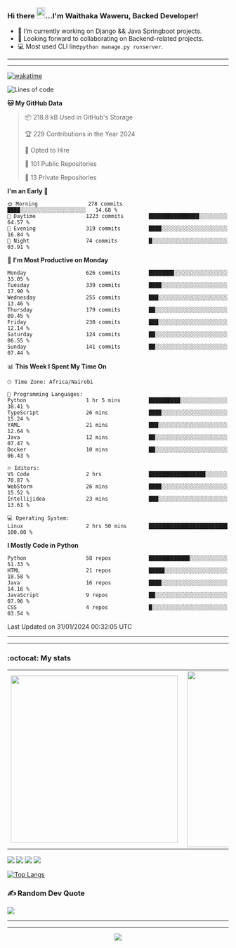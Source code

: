 ### Hi there <img src="https://user-images.githubusercontent.com/61727167/114547962-cecc6b80-9c67-11eb-9697-b1c5a8c8ff46.gif" height="25px" width="20px">...I'm Waithaka Waweru, Backed Developer!

- 🔭 I’m currently working on Django && Java Springboot projects.
- 👯 Looking forward to collaborating on Backend-related projects.
- :computer: Most used CLI line`python manage.py runserver`.
<!-- - ⚡ Fun fact: I play video games and I love watching Football *(Premier League)* && Formula 1 *(Redbull Racing)*.
 -->

<!--
- 🤔 I’m looking for help with Android Dev...
- 🌱 I’m currently learning [ReactJS](https://reactjs.org/).
-->

---
---
[![wakatime](https://wakatime.com/badge/user/bebc43a1-1078-45b8-b266-cd9a9119fb66.svg)](https://wakatime.com/@bebc43a1-1078-45b8-b266-cd9a9119fb66)
<!--START_SECTION:waka-->
![Lines of code](https://img.shields.io/badge/From%20Hello%20World%20I%27ve%20Written-1.7%20million%20lines%20of%20code-blue)

**🐱 My GitHub Data** 

> 📦 218.8 kB Used in GitHub's Storage 
 > 
> 🏆 229 Contributions in the Year 2024
 > 
> 💼 Opted to Hire
 > 
> 📜 101 Public Repositories 
 > 
> 🔑 13 Private Repositories 
 > 
**I'm an Early 🐤** 

```text
🌞 Morning                278 commits         ████░░░░░░░░░░░░░░░░░░░░░   14.68 % 
🌆 Daytime                1223 commits        ████████████████░░░░░░░░░   64.57 % 
🌃 Evening                319 commits         ████░░░░░░░░░░░░░░░░░░░░░   16.84 % 
🌙 Night                  74 commits          █░░░░░░░░░░░░░░░░░░░░░░░░   03.91 % 
```
📅 **I'm Most Productive on Monday** 

```text
Monday                   626 commits         ████████░░░░░░░░░░░░░░░░░   33.05 % 
Tuesday                  339 commits         ████░░░░░░░░░░░░░░░░░░░░░   17.90 % 
Wednesday                255 commits         ███░░░░░░░░░░░░░░░░░░░░░░   13.46 % 
Thursday                 179 commits         ██░░░░░░░░░░░░░░░░░░░░░░░   09.45 % 
Friday                   230 commits         ███░░░░░░░░░░░░░░░░░░░░░░   12.14 % 
Saturday                 124 commits         ██░░░░░░░░░░░░░░░░░░░░░░░   06.55 % 
Sunday                   141 commits         ██░░░░░░░░░░░░░░░░░░░░░░░   07.44 % 
```


📊 **This Week I Spent My Time On** 

```text
🕑︎ Time Zone: Africa/Nairobi

💬 Programming Languages: 
Python                   1 hr 5 mins         ██████████░░░░░░░░░░░░░░░   38.41 % 
TypeScript               26 mins             ████░░░░░░░░░░░░░░░░░░░░░   15.24 % 
YAML                     21 mins             ███░░░░░░░░░░░░░░░░░░░░░░   12.64 % 
Java                     12 mins             ██░░░░░░░░░░░░░░░░░░░░░░░   07.47 % 
Docker                   10 mins             ██░░░░░░░░░░░░░░░░░░░░░░░   06.43 % 

🔥 Editors: 
VS Code                  2 hrs               ██████████████████░░░░░░░   70.87 % 
WebStorm                 26 mins             ████░░░░░░░░░░░░░░░░░░░░░   15.52 % 
Intellijidea             23 mins             ███░░░░░░░░░░░░░░░░░░░░░░   13.61 % 

💻 Operating System: 
Linux                    2 hrs 50 mins       █████████████████████████   100.00 % 
```

**I Mostly Code in Python** 

```text
Python                   58 repos            █████████████░░░░░░░░░░░░   51.33 % 
HTML                     21 repos            █████░░░░░░░░░░░░░░░░░░░░   18.58 % 
Java                     16 repos            ████░░░░░░░░░░░░░░░░░░░░░   14.16 % 
JavaScript               9 repos             ██░░░░░░░░░░░░░░░░░░░░░░░   07.96 % 
CSS                      4 repos             █░░░░░░░░░░░░░░░░░░░░░░░░   03.54 % 
```




 Last Updated on 31/01/2024 00:32:05 UTC
<!--END_SECTION:waka-->


<!--
### Connect With Me:


<a href="https://twitter.com/itsweshy" target="_blank">
<img src=https://img.shields.io/badge/twitter-%2300acee.svg?&style=for-the-badge&logo=twitter&logoColor=white alt=twitter style="margin-bottom: 5px;" />
</a>
<a href="https://dev.to/itsweshy" target="_blank">
<img src=https://img.shields.io/badge/dev.to-%2308090A.svg?&style=for-the-badge&logo=dev.to&logoColor=white alt=devto style="margin-bottom: 5px;" />
</a>
<a href="https://linkedin.com/in/waithaka-waweru" target="_blank">
<img src=https://img.shields.io/badge/linkedin-%231E77B5.svg?&style=for-the-badge&logo=linkedin&logoColor=white alt=linkedin style="margin-bottom: 5px;" />
</a> 
-->

---
---

<!-- ## My Github Stats -->
<!-- <img src="https://github-readme-stats.vercel.app/api?username=weshy007&&show_icons=true&count_private=true&theme=radical"/><img src="https://github-readme-streak-stats.herokuapp.com/?user=weshy007&theme=radical"/>

<div align="center">
<img src="https://komarev.com/ghpvc/?username=weshy007&&style=flat-square" align="center" />
</div>  -->

### :octocat: My stats
  <table>
  <tr>
      <td><img width="380px" align="left" src="https://github-readme-stats.vercel.app/api?username=weshy007&show_icons=true&count_private=true&include_all_commits=true&theme=tokyonight"/></td>
    <td><img width="400px" align="right" src="https://github-readme-streak-stats.herokuapp.com/?user=weshy007&show_icons=true&locale=en&layout=compact&theme=tokyonight"/></td>
  
  </tr>   
</table>

![](https://raw.githubusercontent.com/weshy007/github-stats/master/generated/overview.svg#gh-dark-mode-only)
![](https://raw.githubusercontent.com/weshy007/github-stats/master/generated/overview.svg#gh-light-mode-only)
![](https://raw.githubusercontent.com/weshy007/github-stats/master/generated/languages.svg#gh-dark-mode-only)
![](https://raw.githubusercontent.com/weshy007/github-stats/master/generated/languages.svg#gh-light-mode-only)

  
[![Top Langs](https://github-readme-stats.vercel.app/api/top-langs/?username=weshy007&layout=compact&theme=tokyonight&langs_count=10)](https://github.com/weshy007/github-readme-stats)


### ✍️ Random Dev Quote
![](https://quotes-github-readme.vercel.app/api?type=horizontal&theme=tokyonight&layout=compact)

---
---

<!-- <a href="https://github.com/weshy007/github-readme-activity-graph"><img alt="Activity graph" width = "900" height = "300" src="https://activity-graph.herokuapp.com/graph?username=weshy007&bg_color=1F222E&theme=material-palenight&line=D9E650&point=FFFFFF&hide_border=true" align = "left" />
</a> -->

<div align="center">
<img src="https://komarev.com/ghpvc/?username=weshy007&&style=flat-square" align="center" />
</div> 
